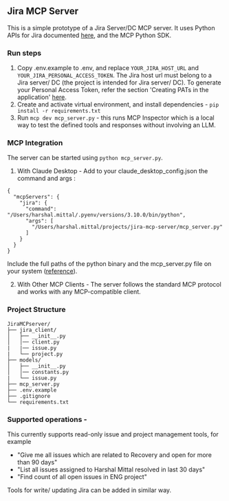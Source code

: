 ## Jira MCP Server

This is a simple prototype of a Jira Server/DC MCP server.
It uses Python APIs for Jira documented [here](https://github.com/atlassian-api/atlassian-python-api), and the MCP Python SDK.

### Run steps
1. Copy .env.example to .env, and replace ```YOUR_JIRA_HOST_URL``` and ```YOUR_JIRA_PERSONAL_ACCESS_TOKEN```. The Jira host url must belong to a Jira server/ DC (the project is intended for Jira server/ DC). To generate your Personal Access Token, refer the section 'Creating PATs in the application' [here](https://confluence.atlassian.com/enterprise/using-personal-access-tokens-1026032365.html).
2. Create and activate virtual environment, and install dependencies - ```pip install -r requirements.txt```
3. Run ```mcp dev mcp_server.py``` - this runs MCP Inspector which is a local way to test the defined tools and responses without involving an LLM.

### MCP Integration
The server can be started using ```python mcp_server.py```.

1. With Claude Desktop - Add to your claude_desktop_config.json the command and args :
```
{
  "mcpServers": {
    "jira": {
      "command": "/Users/harshal.mittal/.pyenv/versions/3.10.0/bin/python",
      "args": [
        "/Users/harshal.mittal/projects/jira-mcp-server/mcp_server.py"
      ]
    }
  }
}
```
Include the full paths of the python binary and the mcp_server.py file on your system ([reference](https://modelcontextprotocol.io/quickstart/user)).


2. With Other MCP Clients - The server follows the standard MCP protocol and works with any MCP-compatible client.

### Project Structure
```
JiraMCPserver/
├── jira_client/
│   ├── __init__.py
│   │── client.py
|   |── issue.py
|   └── project.py
├── models/
│   ├── __init__.py
│   │── constants.py
|   └── issue.py
├── mcp_server.py
├── .env.example
├── .gitignore
└── requirements.txt
```

### Supported operations -
This currently supports read-only issue and project management tools, for example
- "Give me all issues which are related to Recovery and open for more than 90 days"
- "List all issues assigned to Harshal Mittal resolved in last 30 days"
- "Find count of all open issues in ENG project"


Tools for write/ updating Jira can be added in similar way.
